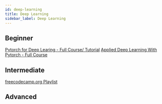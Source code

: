 ```yaml
---
id: deep-learning
title: Deep Learning
sidebar_label: Deep Learning
---
```


## Beginner

[Pytorch for Deep Learing - Full Course/ Tutorial](https://www.youtube.com/watch?v=GIsg-ZUy0MY)
[Applied Deep Learning With Pytorch - Full Course](https://www.youtube.com/watch?v=CNuI8OWsppg)

## Intermediate

[freecodecamp.org Playlist](https://www.youtube.com/watch?v=tPYj3fFJGjk&list=PLWKjhJtqVAblStefaz_YOVpDWqcRScc2s)

## Advanced
